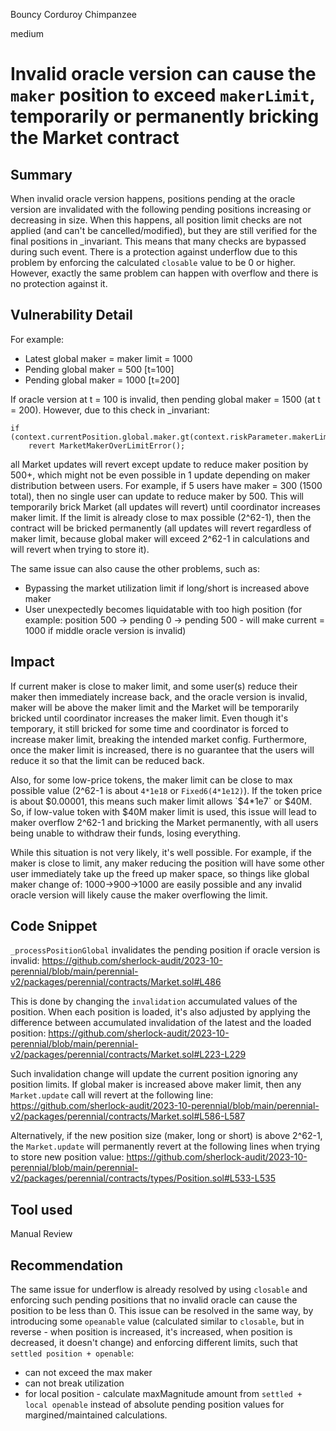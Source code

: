 Bouncy Corduroy Chimpanzee

medium

# Invalid oracle version can cause the `maker` position to exceed `makerLimit`, temporarily or permanently bricking the Market contract

## Summary

When invalid oracle version happens, positions pending at the oracle version are invalidated with the following pending positions increasing or decreasing in size. When this happens, all position limit checks are not applied (and can't be cancelled/modified), but they are still verified for the final positions in _invariant. This means that many checks are bypassed during such event. There is a protection against underflow due to this problem by enforcing the calculated `closable` value to be 0 or higher. However, exactly the same problem can happen with overflow and there is no protection against it. 

## Vulnerability Detail

For example:

- Latest global maker = maker limit = 1000
- Pending global maker = 500 [t=100]
- Pending global maker = 1000 [t=200]

If oracle version at t = 100 is invalid, then pending global maker = 1500 (at t = 200). However, due to this check in _invariant:
```solidity
if (context.currentPosition.global.maker.gt(context.riskParameter.makerLimit))
    revert MarketMakerOverLimitError();
```
all Market updates will revert except update to reduce maker position by 500+, which might not be even possible in 1 update depending on maker distribution between users. For example, if 5 users have maker = 300 (1500 total), then no single user can update to reduce maker by 500.
This will temporarily brick Market (all updates will revert) until coordinator increases maker limit. If the limit is already close to max possible (2^62-1), then the contract will be bricked permanently (all updates will revert regardless of maker limit, because global maker will exceed 2^62-1 in calculations and will revert when trying to store it).

The same issue can also cause the other problems, such as:
- Bypassing the market utilization limit if long/short is increased above maker
- User unexpectedly becomes liquidatable with too high position (for example: position 500 -> pending 0 -> pending 500 - will make current = 1000 if middle oracle version is invalid)

## Impact

If current maker is close to maker limit, and some user(s) reduce their maker then immediately increase back, and the oracle version is invalid, maker will be above the maker limit and the Market will be temporarily bricked until coordinator increases the maker limit. Even though it's temporary, it still bricked for some time and coordinator is forced to increase maker limit, breaking the intended market config. Furthermore, once the maker limit is increased, there is no guarantee that the users will reduce it so that the limit can be reduced back.

Also, for some low-price tokens, the maker limit can be close to max possible value (2^62-1 is about `4*1e18` or `Fixed6(4*1e12)`). If the token price is about $0.00001, this means such maker limit allows `$4*1e7` or $40M. So, if low-value token with $40M maker limit is used, this issue will lead to maker overflow 2^62-1 and bricking the Market permanently, with all users being unable to withdraw their funds, losing everything.

While this situation is not very likely, it's well possible. For example, if the maker is close to limit, any maker reducing the position will have some other user immediately take up the freed up maker space, so things like global maker change of: 1000->900->1000 are easily possible and any invalid oracle version will likely cause the maker overflowing the limit.

## Code Snippet

`_processPositionGlobal` invalidates the pending position if oracle version is invalid:
https://github.com/sherlock-audit/2023-10-perennial/blob/main/perennial-v2/packages/perennial/contracts/Market.sol#L486

This is done by changing the `invalidation` accumulated values of the position. When each position is loaded, it's also adjusted by applying the difference between accumulated invalidation of the latest and the loaded position:
https://github.com/sherlock-audit/2023-10-perennial/blob/main/perennial-v2/packages/perennial/contracts/Market.sol#L223-L229

Such invalidation change will update the current position ignoring any position limits. If global maker is increased above maker limit, then any `Market.update` call will revert at the following line:
https://github.com/sherlock-audit/2023-10-perennial/blob/main/perennial-v2/packages/perennial/contracts/Market.sol#L586-L587

Alternatively, if the new position size (maker, long or short) is above 2^62-1, the `Market.update` will permanently revert at the following lines when trying to store new position value:
https://github.com/sherlock-audit/2023-10-perennial/blob/main/perennial-v2/packages/perennial/contracts/types/Position.sol#L533-L535

## Tool used

Manual Review

## Recommendation

The same issue for underflow is already resolved by using `closable` and enforcing such pending positions that no invalid oracle can cause the position to be less than 0. This issue can be resolved in the same way, by introducing some `opeanable` value (calculated similar to `closable`, but in reverse - when position is increased, it's increased, when position is decreased, it doesn't change) and enforcing different limits, such that `settled position + openable`:
- can not exceed the max maker
- can not break utilization
- for local position - calculate maxMagnitude amount from `settled + local openable` instead of absolute pending position values for margined/maintained calculations.
